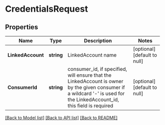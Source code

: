 # CredentialsRequest

## Properties
Name | Type | Description | Notes
------------ | ------------- | ------------- | -------------
**LinkedAccount** | **string** | LinkedAccount name | [optional] [default to null]
**ConsumerId** | **string** | consumer_id, if specified, will ensure that the LinkedAccount is owner by the given consumer if a wildcard &#x27;-&#x27; is used for the LinkedAccount_id, this field is required | [optional] [default to null]

[[Back to Model list]](../README.md#documentation-for-models) [[Back to API list]](../README.md#documentation-for-api-endpoints) [[Back to README]](../README.md)

